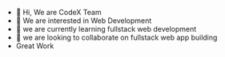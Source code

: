 - 👋 Hi, We are CodeX Team
- 👀 We are interested in Web Development
- 🌱 we are currently learning fullstack web development
- 💞️ we are looking to collaborate on fullstack web app building
- Great Work
